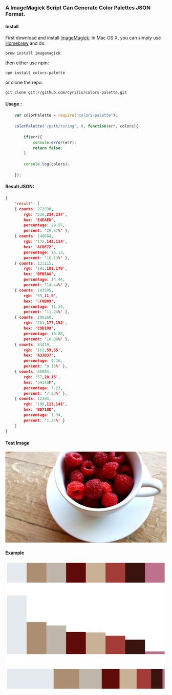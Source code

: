### A ImageMagick Script Can Generate Color Palettes JSON Format.

#### Install

First download and install  [ImageMagick](http://www.imagemagick.org/). In Mac OS X, you can simply use [Homebrew](http://mxcl.github.io/homebrew/) and do:

    brew install imagemagick

then either use npm:

    npm install colors-palette

or clone the repo:

    git clone git://github.com/cyrilis/colors-palette.git

#### Usage :

```javascript
    var colorPalette = require("colors-palette");

    colorPalette("/path/to/img", 8, function(err, colors){

        if(err){
            console.error(err);
            return false;
        }

        console.log(colors);

    });
```
#### Result JSON:
```json
{
    "result": [
    { counts: 272530,
        rgb: '228,234,237',
        hex: 'E4EAED',
        percentage: 29.57,
        percent: '29.57%' },
    { counts: 148684,
        rgb: '172,142,114',
        hex: 'AC8E72',
        percentage: 16.13,
        percent: '16.13%' },
    { counts: 133115,
        rgb: '191,181,170',
        hex: 'BFB5AA',
        percentage: 14.44,
        percent: '14.44%' },
    { counts: 103595,
        rgb: '95,11,9',
        hex: '5F0B09',
        percentage: 11.24,
        percent: '11.24%' },
    { counts: 100268,
        rgb: '201,177,152',
        hex: 'C9B198',
        percentage: 10.88,
        percent: '10.88%' },
    { counts: 84419,
        rgb: '163,59,55',
        hex: 'A33B37',
        percentage: 9.16,
        percent: '9.16%' },
    { counts: 66604,
        rgb: '57,20,15',
        hex: '39140F',
        percentage: 7.23,
        percent: '7.23%' },
    { counts: 12385,
        rgb: '189,113,141',
        hex: 'BD718D',
        percentage: 1.34,
        percent: '1.34%' }
    ]
}
```

#### Test Image
![Test Image](https://github.com/cyrilis/colors-palette/raw/master/test.jpg)
#### Example
![Demo Image](https://github.com/cyrilis/colors-palette/raw/master/test_demo.png)


